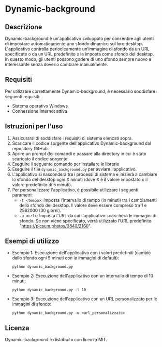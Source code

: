 # Dynamic-background

## Descrizione
Dynamic-background è un'applicativo sviluppato per consentire agli utenti di impostare automaticamente uno sfondo dinamico sul loro desktop. L'applicativo controlla periodicamente un'immagine di sfondo da un URL specificato o da un URL predefinito e la imposta come sfondo del desktop. In questo modo, gli utenti possono godere di uno sfondo sempre nuovo e interessante senza doverlo cambiare manualmente.

## Requisiti
Per utilizzare correttamente Dynamic-background, è necessario soddisfare i seguenti requisiti:

- Sistema operativo Windows
- Connessione Internet attiva

## Istruzioni per l'uso
1. Assicurarsi di soddisfare i requisiti di sistema elencati sopra.
2. Scaricare il codice sorgente dell'applicativo Dynamic-background dal repository GitHub.
3. Aprire un prompt dei comandi e passare alla directory in cui è stato scaricato il codice sorgente.
4. Eseguire il seguente comando per installare le librerie
5. Eseguire il file `dynamic_background.py` per avviare l'applicativo.
6. L'applicativo si nasconderà tra i processi di sistema e inizierà a cambiare lo sfondo del desktop ogni X minuti (dove X è il valore impostato o il valore predefinito di 5 minuti).
7. Per personalizzare l'applicativo, è possibile utilizzare i seguenti parametri:
    - `-t <tempo>`: Imposta l'intervallo di tempo (in minuti) tra i cambiamenti dello sfondo del desktop. Il valore deve essere compreso tra 1 e 2592000 (30 giorni).
    - `-u <url>`: Imposta l'URL da cui l'applicativo scaricherà le immagini di sfondo. Se non viene specificato, verrà utilizzato l'URL predefinito "https://picsum.photos/3840/2160".

## Esempi di utilizzo
- Esempio 1: Esecuzione dell'applicativo con i valori predefiniti (cambio dello sfondo ogni 5 minuti con le immagini di default):
    ```
    python dynamic_background.py
    ```

- Esempio 2: Esecuzione dell'applicativo con un intervallo di tempo di 10 minuti:
    ```
    python dynamic_background.py -t 10
    ```

- Esempio 3: Esecuzione dell'applicativo con un URL personalizzato per le immagini di sfondo:
    ```
    python dynamic_background.py -u <url_personalizzato>
    ```

## Licenza
Dynamic-background è distribuito con licenza MIT.

